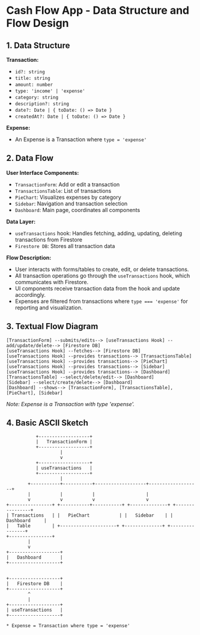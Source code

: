 # Cash Flow App - Data Structure and Flow Design

## 1. Data Structure

**Transaction:**

- `id?: string`
- `title: string`
- `amount: number`
- `type: 'income' | 'expense'`
- `category: string`
- `description?: string`
- `date?: Date | { toDate: () => Date }`
- `createdAt?: Date | { toDate: () => Date }`

**Expense:**

- An Expense is a Transaction where `type = 'expense'`

## 2. Data Flow

**User Interface Components:**

- `TransactionForm`: Add or edit a transaction
- `TransactionsTable`: List of transactions
- `PieChart`: Visualizes expenses by category
- `Sidebar`: Navigation and transaction selection
- `Dashboard`: Main page, coordinates all components

**Data Layer:**

- `useTransactions` hook: Handles fetching, adding, updating, deleting transactions from Firestore
- `Firestore DB`: Stores all transaction data

**Flow Description:**

- User interacts with forms/tables to create, edit, or delete transactions.
- All transaction operations go through the `useTransactions` hook, which communicates with Firestore.
- UI components receive transaction data from the hook and update accordingly.
- Expenses are filtered from transactions where `type === 'expense'` for reporting and visualization.

## 3. Textual Flow Diagram

```
[TransactionForm] --submits/edits--> [useTransactions Hook] --add/update/delete--> [Firestore DB]
[useTransactions Hook] --fetches--> [Firestore DB]
[useTransactions Hook] --provides transactions--> [TransactionsTable]
[useTransactions Hook] --provides transactions--> [PieChart]
[useTransactions Hook] --provides transactions--> [Sidebar]
[useTransactions Hook] --provides transactions--> [Dashboard]
[TransactionsTable] --select/delete/edit--> [Dashboard]
[Sidebar] --select/create/delete--> [Dashboard]
[Dashboard] --shows--> [TransactionForm], [TransactionsTable], [PieChart], [Sidebar]
```

_Note: Expense is a Transaction with type 'expense'._

## 4. Basic ASCII Sketch

```
           +-------------------+
           |   TransactionForm |
           +-------------------+
                    |
                    v
           +-------------------+
           | useTransactions   |
           +-------------------+
                    |
        +-----------+-----------+-------------------+-------------------+
        |           |           |                   |
        v           v           v                   v
+----------------+ +-----------+-----------+ +--------------+ +----------------+
| Transactions   | |   PieChart           | |   Sidebar    | |   Dashboard     |
|   Table        | +---------------------+ +--------------+ +----------------+
+----------------+
        |
        v
+-------------------+
|   Dashboard       |
+-------------------+


+-------------------+
|   Firestore DB    |
+-------------------+
        ^
        |
+-------------------+
| useTransactions   |
+-------------------+

* Expense = Transaction where type = 'expense'
```
